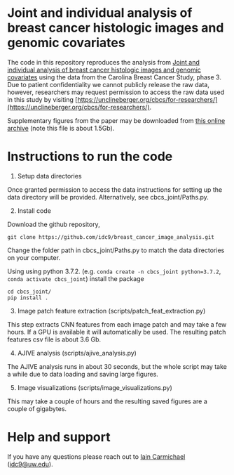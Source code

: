 # Joint and individual analysis of breast cancer histologic images and genomic covariates

The code in this repository reproduces the analysis from [Joint and individual analysis of breast cancer histologic images and genomic covariates](https://arxiv.org/abs/1912.00434) using the data from the Carolina Breast Cancer Study, phase 3. Due to patient confidentiality we cannot publicly release the raw data, however, researchers may request permission to access the raw data used in this study by visiting
[https://unclineberger.org/cbcs/for-researchers/](https://unclineberger.org/cbcs/for-researchers/).

Supplementary figures from the paper may be downloaded from [this online archive](https://marronwebfiles.sites.oasis.unc.edu/AJIVE-Hist-Gene/) (note this file is about 1.5Gb).

# Instructions to run the code

1. Setup data directories

Once granted permission to access the data instructions for setting up the data directory will be provided. Alternatively, see cbcs_joint/Paths.py.

2. Install code

Download the github repository,
```
git clone https://github.com/idc9/breast_cancer_image_analysis.git
```
Change the folder path in cbcs_joint/Paths.py to match the data directories on your computer.

Using using python 3.7.2. (e.g. `conda create -n cbcs_joint python=3.7.2`, `conda activate cbcs_joint`) install the package

```
cd cbcs_joint/
pip install .
```

3. Image patch feature extraction (scripts/patch_feat_extraction.py)

This step extracts CNN features from each image patch and may take a few hours. If a GPU is available it will automatically be used. The resulting patch features csv file is about 3.6 Gb.

4. AJIVE analysis (scripts/ajive_analysis.py)

The AJIVE analysis runs in about 30 seconds, but the whole script may take a while due to data loading and saving large figures.

5. Image visualizations (scripts/image_visualizations.py)

This may take a couple of hours and the resulting saved figures are a couple of gigabytes.

# Help and support

If you have any questions please reach out to [Iain Carmichael](https://idc9.github.io/) (idc9@uw.edu).